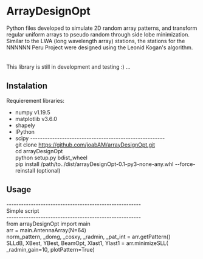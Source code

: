 # ArrayDesignOpt
Python files developed to simulate 2D random array patterns, and transform regular uniform arrays to pseudo random through side lobe minimization.<br />
Similar to the LWA (long wavelength array) stations, the stations for the NNNNNN Peru Project were designed using the Leonid Kogan's algorithm. <br />
<br />
<br />
This library is still in development and testing :) ...



## Instalation
Requierement libraries:
- numpy v1.19.5
- matplotlib v3.6.0
- shapely
- IPython
- scipy
------------------------------------------------------- <br />
git clone https://github.com/joabAM/arrayDesignOpt.git <br />
cd arrayDesignOpt  <br />
python setup.py bdist_wheel <br />
pip install /path/to../dist/arrayDesignOpt-0.1-py3-none-any.whl --force-reinstall (optional) <br />

## Usage
------------------------------------------------------- <br />
Simple script <br />
------------------------------------------------------- <br />
from arrayDesignOpt import main  <br />
arr = main.AntennaArray(N=64) <br />
norm_pattern, _domg, _cosxy, _radmin, _pat_int  = arr.getPattern() <br />
SLLdB, XBest, YBest, BeamOpt, Xlast1, Ylast1 = arr.minimizeSLL( _radmin,gain=10, plotPattern=True) <br />

